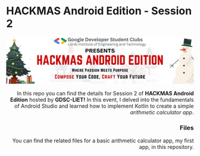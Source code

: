 # HACKMAS Android Edition - Session 2

<div style="text-align: right;">

![Android Session 2](android_ses2.jpeg)

In this repo you can find the details for Session 2 of <b>HACKMAS Android Edition</b> hosted by <b>GDSC-LIET!</b> In this event, I delved into the fundamentals of Android Studio and learned how to implement Kotlin to create a simple <i>arithmetic calculator app</i>.

### Files
You can find the related files for a basic arithmetic calculator app, my first app, in this repository.

</div>
